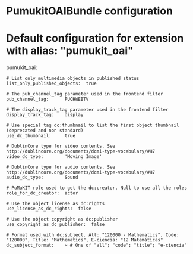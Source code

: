 PumukitOAIBundle configuration
==============================

# Default configuration for extension with alias: "pumukit_oai"
pumukit_oai:

    # List only multimedia objects in published status
    list_only_published_objects:  true

    # The pub_channel_tag parameter used in the frontend filter
    pub_channel_tag:      PUCHWEBTV

    # The display_track_tag parameter used in the frontend filter
    display_track_tag:    display

    # Use special tag dc:thumbnail to list the first object thumbnail (deprecated and non standard)
    use_dc_thumbnail:     true

    # DublinCore type for video contents. See http://dublincore.org/documents/dcmi-type-vocabulary/#H7
    video_dc_type:        'Moving Image'

    # DublinCore type for audio contents. See http://dublincore.org/documents/dcmi-type-vocabulary/#H7
    audio_dc_type:        Sound

    # PuMuKIT role used to get the dc:creator. Null to use all the roles
    role_for_dc_creator:  actor

    # Use the object license as dc:rights
    use_license_as_dc_rights:  false

    # Use the object copyright as dc:publisher
    use_copyright_as_dc_publisher:  false

    # Format used with dc:subject. All: "120000 - Mathematics", Code: "120000", Title: "Mathematics", E-ciencia: "12 Matemáticas"
    dc_subject_format:    ~ # One of "all"; "code"; "title"; "e-ciencia"

```
